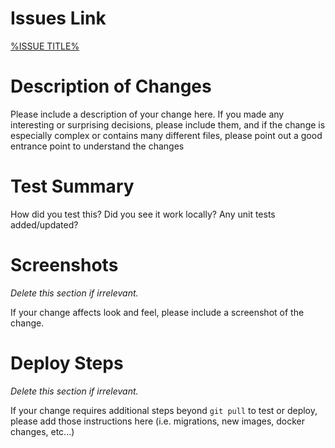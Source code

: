 # Issues Link

[%ISSUE TITLE%](https://github.com/giddingsra0/queuearr/issues/###)

# Description of Changes

Please include a description of your change here. If you made any interesting or surprising
decisions, please include them, and if the change is especially complex or contains many 
different files, please point out a good entrance point to understand the changes

# Test Summary

How did you test this? Did you see it work locally? Any unit tests added/updated?

# Screenshots

*Delete this section if irrelevant.*

If your change affects look and feel, please include a screenshot of the change.

# Deploy Steps

*Delete this section if irrelevant.*

If your change requires additional steps beyond `git pull` to test or deploy, please add 
those instructions here (i.e. migrations, new images, docker changes, etc...) 